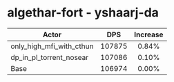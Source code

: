 # algethar-fort - yshaarj-da
| Actor | DPS | Increase |
|---|:---:|:---:|
|only_high_mfi_with_cthun|107875|0.84%|
|dp_in_pl_torrent_nosear|107086|0.10%|
|Base|106974|0.00%|
